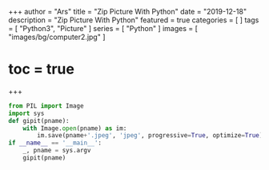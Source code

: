 +++
author = "Ars"
title = "Zip Picture With Python"
date = "2019-12-18"
description = "Zip Picture With Python"
featured = true
categories = [
]
tags = [
  "Python3",
  "Picture"
]
series = [
  "Python"
]
images = [
  "images/bg/computer2.jpg"
]
# toc = true

+++

```python
from PIL import Image
import sys
def gipit(pname):
    with Image.open(pname) as im:
        im.save(pname+'.jpeg', 'jpeg', progressive=True, optimize=True)
if __name__ == '__main__':
    _, pname = sys.argv
    gipit(pname)
```


